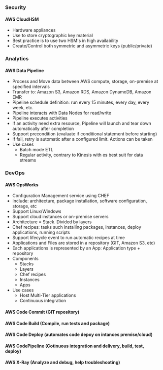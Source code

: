 

### Security

#### AWS CloudHSM

* Hardware appliances
* Use to store cryptographic key material
* Best practice is to use two HSM's in high availability
* Create/Control both symmetric and asymmetric keys (public/private)

### Analytics

#### AWS Data Pipeline

* Process and Move data between AWS compute, storage, on-premise at specified intervals
* Transfer to: Amazon S3, Amazon RDS, Amazon DynamoDB, Amazon EMR
* Pipeline schedule definition: run every 15 minutes, every day, every week, etc.
* Pipeline interacts with Data Nodes for read/write
* Pipeline executes activities
* If an activity need extra resource, Pipeline will launch and tear down automatically after completion
* Support precondition (evaluate if conditional statement before starting)
* If fail, retry is automatic after a configured limit. Actions can be taken
* Use cases
  * Batch mode ETL
  * Regular activity, contrary to Kinesis with es best suit for data streams

### DevOps

#### AWS OpsWorks

* Configuration Management service using CHEF
* Include: architecture, package installation, software configuration, storage, etc
* Support Linux/Windows
* Support cloud instances or on-premise servers
* Architecture = Stack. Divided by layers
* Chef recipes: tasks such installing packages, instances, deploy applications, running scripts
* Support lifecycle event to run automatic recipes at time
* Applications and Files are stored in a repository (GIT, Amazon S3, etc)
* Each applications is represented by an App: Application type + repository
* Components
  * Stacks
  * Layers
  * Chef recipes
  * Instances
  * Apps
* Use cases
  * Host Multi-Tier applications
  * Continuous integration


#### AWS Code Commit (GIT repository)

#### AWS Code Build (Compile, run tests and package)

#### AWS Code Deploy (automates code depoy on intances premise/cloud)

#### AWS CodePipeline (Cotinuous integration and delivery, build, test, deploy)

#### AWS X-Ray (Analyze and debug, help troubleshooting)
